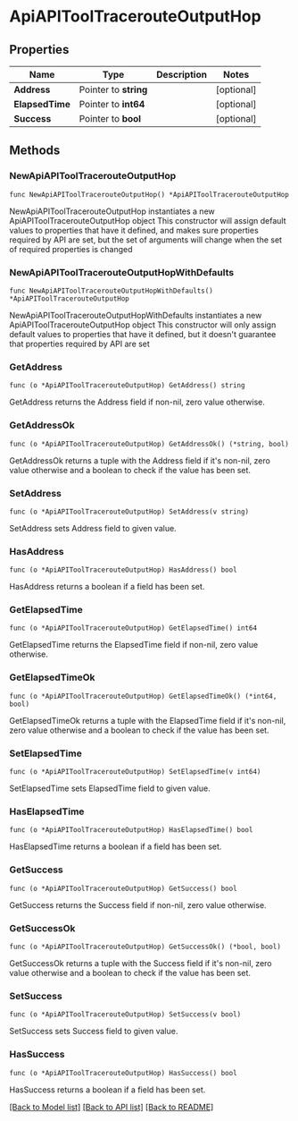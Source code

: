 # ApiAPIToolTracerouteOutputHop

## Properties

Name | Type | Description | Notes
------------ | ------------- | ------------- | -------------
**Address** | Pointer to **string** |  | [optional] 
**ElapsedTime** | Pointer to **int64** |  | [optional] 
**Success** | Pointer to **bool** |  | [optional] 

## Methods

### NewApiAPIToolTracerouteOutputHop

`func NewApiAPIToolTracerouteOutputHop() *ApiAPIToolTracerouteOutputHop`

NewApiAPIToolTracerouteOutputHop instantiates a new ApiAPIToolTracerouteOutputHop object
This constructor will assign default values to properties that have it defined,
and makes sure properties required by API are set, but the set of arguments
will change when the set of required properties is changed

### NewApiAPIToolTracerouteOutputHopWithDefaults

`func NewApiAPIToolTracerouteOutputHopWithDefaults() *ApiAPIToolTracerouteOutputHop`

NewApiAPIToolTracerouteOutputHopWithDefaults instantiates a new ApiAPIToolTracerouteOutputHop object
This constructor will only assign default values to properties that have it defined,
but it doesn't guarantee that properties required by API are set

### GetAddress

`func (o *ApiAPIToolTracerouteOutputHop) GetAddress() string`

GetAddress returns the Address field if non-nil, zero value otherwise.

### GetAddressOk

`func (o *ApiAPIToolTracerouteOutputHop) GetAddressOk() (*string, bool)`

GetAddressOk returns a tuple with the Address field if it's non-nil, zero value otherwise
and a boolean to check if the value has been set.

### SetAddress

`func (o *ApiAPIToolTracerouteOutputHop) SetAddress(v string)`

SetAddress sets Address field to given value.

### HasAddress

`func (o *ApiAPIToolTracerouteOutputHop) HasAddress() bool`

HasAddress returns a boolean if a field has been set.

### GetElapsedTime

`func (o *ApiAPIToolTracerouteOutputHop) GetElapsedTime() int64`

GetElapsedTime returns the ElapsedTime field if non-nil, zero value otherwise.

### GetElapsedTimeOk

`func (o *ApiAPIToolTracerouteOutputHop) GetElapsedTimeOk() (*int64, bool)`

GetElapsedTimeOk returns a tuple with the ElapsedTime field if it's non-nil, zero value otherwise
and a boolean to check if the value has been set.

### SetElapsedTime

`func (o *ApiAPIToolTracerouteOutputHop) SetElapsedTime(v int64)`

SetElapsedTime sets ElapsedTime field to given value.

### HasElapsedTime

`func (o *ApiAPIToolTracerouteOutputHop) HasElapsedTime() bool`

HasElapsedTime returns a boolean if a field has been set.

### GetSuccess

`func (o *ApiAPIToolTracerouteOutputHop) GetSuccess() bool`

GetSuccess returns the Success field if non-nil, zero value otherwise.

### GetSuccessOk

`func (o *ApiAPIToolTracerouteOutputHop) GetSuccessOk() (*bool, bool)`

GetSuccessOk returns a tuple with the Success field if it's non-nil, zero value otherwise
and a boolean to check if the value has been set.

### SetSuccess

`func (o *ApiAPIToolTracerouteOutputHop) SetSuccess(v bool)`

SetSuccess sets Success field to given value.

### HasSuccess

`func (o *ApiAPIToolTracerouteOutputHop) HasSuccess() bool`

HasSuccess returns a boolean if a field has been set.


[[Back to Model list]](../README.md#documentation-for-models) [[Back to API list]](../README.md#documentation-for-api-endpoints) [[Back to README]](../README.md)


